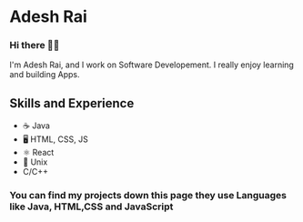 # Adesh Rai

### Hi there 👋🏻
I'm Adesh Rai, and I work on Software Developement. I really enjoy learning and building Apps.

## Skills and Experience
- ☕️ Java
- 🖥 HTML, CSS, JS
- ⚛ React 
- 🐧 Unix
- C/C++

### You can find my projects down this page they use Languages like Java, HTML,CSS and JavaScript

